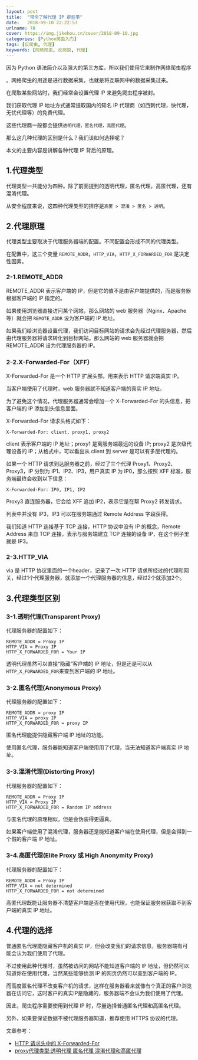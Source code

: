 ```yaml
---
layout: post
title:  "带你了解代理 IP 那些事"
date:   2018-09-10 22:22:53
urlname: 78
cover: https://img.jikehou.cn/cover/2018-09-10.jpg
categories: [Python爬虫入门]
tags: [反爬虫, 代理]
keywords: [网络爬虫, 反爬虫, 代理]
---
```

因为 Python 语法简介以及强大的第三方库，所以我们使用它来制作网络爬虫程序

。网络爬虫的用途是进行数据采集，也就是将互联网中的数据采集过来。

在爬取某些网站时，我们经常会设置代理 IP 来避免爬虫程序被封。

我们获取代理 IP 地址方式通常提取国内的知名 IP 代理商（如西刺代理，快代理，无忧代理等）的免费代理。

这些代理商一般都会提供`透明代理，匿名代理，高匿代理`。

那么这几种代理的区别是什么？我们该如何选择呢？

本文的主要内容是讲解各种代理 IP 背后的原理。
<!-- more -->
## 1.代理类型
代理类型一共能分为四种。除了前面提到的透明代理，匿名代理，高匿代理，还有混淆代理。

从安全程度来说，这四种代理类型的排序是`高匿 > 混淆 > 匿名 > 透明`。

## 2.代理原理
代理类型主要取决于代理服务器端的配置。不同配置会形成不同的代理类型。

在配置中，这三个变量 `REMOTE_ADDR`，`HTTP_VIA`，`HTTP_X_FORWARDED_FOR` 是决定性因素。

### 2-1.REMOTE_ADDR
REMOTE_ADDR 表示客户端的 IP，但是它的值不是由客户端提供的，而是服务器根据客户端的 IP 指定的。

如果使用浏览器直接访问某个网站，那么网站的 web 服务器（Nginx、Apache等）就会把 `REMOTE_ADDR` 设为客户端的 IP 地址。

如果我们给浏览器设置代理，我们访问目标网站的请求会先经过代理服务器，然后由代理服务器将请求转化到目标网站。那么网站的 web 服务器就会把 REMOTE_ADDR 设为代理服务器的 IP。

### 2-2.X-Forwarded-For（XFF）
X-Forwarded-For 是一个 HTTP 扩展头部，用来表示 HTTP 请求端真实 IP。

当客户端使用了代理时，web 服务器就不知道客户端的真实 IP 地址。

为了避免这个情况，代理服务器通常会增加一个 X-Forwarded-For 的头信息，把客户端的 IP 添加到头信息里面。

X-Forwarded-For 请求头格式如下：
```
X-Forwarded-For: client, proxy1, proxy2
```

client 表示客户端的 IP 地址；proxy1 是离服务端最远的设备 IP; proxy2 是次级代理设备的 IP；从格式中，可以看出从 client 到 server 是可以有多层代理的。

如果一个 HTTP 请求到达服务器之前，经过了三个代理 Proxy1、Proxy2、Proxy3，IP 分别为 IP1、IP2、IP3，用户真实 IP 为 IP0，那么按照 XFF 标准，服务端最终会收到以下信息：

```
X-Forwarded-For: IP0, IP1, IP2
```

Proxy3 直连服务器，它会给 XFF 追加 IP2，表示它是在帮 Proxy2 转发请求。

列表中并没有 IP3，IP3 可以在服务端通过 Remote Address 字段获得。

我们知道 HTTP 连接基于 TCP 连接，HTTP 协议中没有 IP 的概念，Remote Address 来自 TCP 连接，表示与服务端建立 TCP 连接的设备 IP，在这个例子里就是 IP3。

### 2-3.HTTP_VIA
via 是 HTTP 协议里面的一个header，记录了一次 HTTP 请求所经过的代理和网关，经过1个代理服务器，就添加一个代理服务器的信息，经过2个就添加2个。

## 3.代理类型区别

### 3-1.透明代理(Transparent Proxy)
代理服务器的配置如下：
```
REMOTE_ADDR = Proxy IP
HTTP_VIA = Proxy IP
HTTP_X_FORWARDED_FOR = Your IP
```

透明代理虽然可以直接“隐藏”客户端的 IP 地址，但是还是可以从`HTTP_X_FORWARDED_FOR`来查到客户端的 IP 地址。

### 3-2.匿名代理(Anonymous Proxy)
代理服务器的配置如下：
```
REMOTE_ADDR = proxy IP
HTTP_VIA = proxy IP
HTTP_X_FORWARDED_FOR = proxy IP
```
匿名代理能提供隐藏客户端 IP 地址的功能。

使用匿名代理，服务器能知道客户端使用用了代理，当无法知道客户端真实 IP 地址。

### 3-3.混淆代理(Distorting Proxy)
代理服务器的配置如下：
```
REMOTE_ADDR = Proxy IP
HTTP_VIA = Proxy IP
HTTP_X_FORWARDED_FOR = Random IP address
```
与匿名代理的原理相似，但是会伪装得更逼真。

如果客户端使用了混淆代理，服务器还是能知道客户端在使用代理，但是会得到一个假的客户端 IP 地址。

### 3-4.高匿代理(Elite  Proxy 或 High Anonymity Proxy)
代理服务器的配置如下：
```
REMOTE_ADDR = Proxy IP
HTTP_VIA = not determined
HTTP_X_FORWARDED_FOR = not determined
```

高匿代理既能让服务器不清楚客户端是否在使用代理，也能保证服务器获取不到客户端的真实 IP 地址。

## 4.代理的选择

普通匿名代理能隐藏客户机的真实 IP，但会改变我们的请求信息，服务器端有可能会认为我们使用了代理。

不过使用此种代理时，虽然被访问的网站不能知道客户端的 IP 地址，但仍然可以知道你在使用代理，当然某些能够侦测 IP 的网页仍然可以查到客户端的 IP。

而高度匿名代理不改变客户机的请求，这样在服务器看来就像有个真正的客户浏览器在访问它，这时客户的真实IP是隐藏的，服务器端不会认为我们使用了代理。

因此，爬虫程序需要使用到代理 IP 时，尽量选择普通匿名代理和高匿名代理。

另外，如果要保证数据不被代理服务器知道，推荐使用 HTTPS 协议的代理。

文章参考：
- [HTTP 请求头中的 X-Forwarded-For](http://gohom.win/2016/01/20/proxy-type/)
- [proxy代理类型:透明代理 匿名代理 混淆代理和高匿代理](https://imququ.com/post/x-forwarded-for-header-in-http.html)